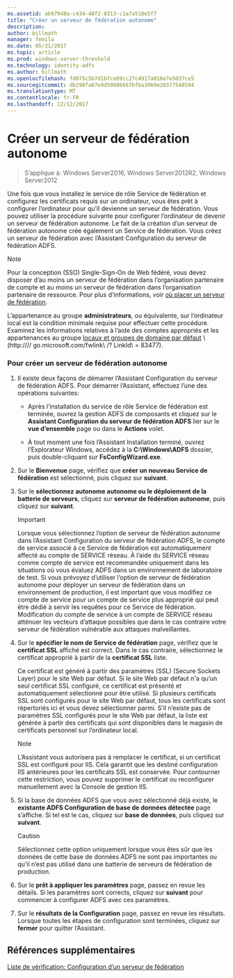 ```yaml
---
ms.assetid: ab97948a-c434-48f2-8313-c1a7a518e5f7
title: "Créer un serveur de fédération autonome"
description: 
author: billmath
manager: femila
ms.date: 05/31/2017
ms.topic: article
ms.prod: windows-server-threshold
ms.technology: identity-adfs
ms.author: billmath
ms.openlocfilehash: fd075c5b7d1bfce89cc27c4917a016e7e5037ce5
ms.sourcegitcommit: db290fa07e9d50686667bfba3969e20377548504
ms.translationtype: MT
ms.contentlocale: fr-FR
ms.lasthandoff: 12/12/2017
---
```

# <a name="create-a-stand-alone-federation-server"></a>Créer un serveur de fédération autonome

>S’applique à: Windows Server2016, Windows Server2012R2, Windows Server2012

Une fois que vous installez le service de rôle Service de fédération et configurez les certificats requis sur un ordinateur, vous êtes prêt à configurer l’ordinateur pour qu’il devienne un serveur de fédération. Vous pouvez utiliser la procédure suivante pour configurer l’ordinateur de devenir un serveur de fédération autonome. Le fait de la création d’un serveur de fédération autonome crée également un Service de fédération. Vous créez un serveur de fédération avec l’Assistant Configuration du serveur de fédération ADFS.  
  
> [!NOTE]  
> Pour la conception \(SSO\) Single\-Sign\-On de Web fédéré, vous devez disposer d’au moins un serveur de fédération dans l’organisation partenaire de compte et au moins un serveur de fédération dans l’organisation partenaire de ressource. Pour plus d’informations, voir [où placer un serveur de fédération](https://technet.microsoft.com/library/dd807127.aspx).  
  
L’appartenance au groupe **administrateurs**, ou équivalente, sur l’ordinateur local est la condition minimale requise pour effectuer cette procédure.  Examinez les informations relatives à l’aide des comptes appropriés et les appartenances au groupe [locaux et groupes de domaine par défaut](https://go.microsoft.com/fwlink/?LinkId=83477) \ (http:///\/ go.microsoft.com\/fwlink\ /? LinkId\ = 83477\).   
  
### <a name="to-create-a-stand-alone-federation-server"></a>Pour créer un serveur de fédération autonome  
  
1.  Il existe deux façons de démarrer l’Assistant Configuration du serveur de fédération ADFS. Pour démarrer l’Assistant, effectuez l’une des opérations suivantes:  
  
    -   Après l’installation du service de rôle Service de fédération est terminée, ouvrez la gestion ADFS de composants et cliquez sur le **Assistant Configuration du serveur de fédération ADFS** lier sur le **vue d’ensemble** page ou dans le **Actions** volet.  
  
    -   À tout moment une fois l’Assistant Installation terminé, ouvrez l’Explorateur Windows, accédez à la **C:\\Windows\\ADFS** dossier, puis double-cliquant sur **FsConfigWizard.exe**.  
  
2.  Sur le **Bienvenue** page, vérifiez que **créer un nouveau Service de fédération** est sélectionné, puis cliquez sur **suivant**.  
  
3.  Sur le **sélectionnez autonome autonome ou le déploiement de la batterie de serveurs**, cliquez sur **serveur de fédération autonome**, puis cliquez sur **suivant**.  
  
    > [!IMPORTANT]  
    > Lorsque vous sélectionnez l’option de serveur de fédération autonome dans l’Assistant Configuration du serveur de fédération ADFS, le compte de service associé à ce Service de fédération est automatiquement affecté au compte de SERVICE réseau. À l’aide du SERVICE réseau comme compte de service est recommandée uniquement dans les situations où vous évaluez ADFS dans un environnement de laboratoire de test. Si vous prévoyez d’utiliser l’option de serveur de fédération autonome pour déployer un serveur de fédération dans un environnement de production, il est important que vous modifiez ce compte de service pour un compte de service plus approprié qui peut être dédié à servir les requêtes pour ce Service de fédération. Modification du compte de service à un compte de SERVICE réseau atténuer les vecteurs d’attaque possibles que dans le cas contraire votre serveur de fédération vulnérable aux attaques malveillantes.  
  
4.  Sur le **spécifier le nom de Service de fédération** page, vérifiez que le **certificat SSL** affiché est correct. Dans le cas contraire, sélectionnez le certificat approprié à partir de la **certificat SSL** liste.  
  
    Ce certificat est généré à partir des paramètres \(SSL\) (Secure Sockets Layer) pour le site Web par défaut. Si le site Web par défaut n'a qu’un seul certificat SSL configuré, ce certificat est présenté et automatiquement sélectionné pour être utilisé. Si plusieurs certificats SSL sont configurés pour le site Web par défaut, tous les certificats sont répertoriés ici et vous devez sélectionner parmi. S’il n’existe pas de paramètres SSL configurés pour le site Web par défaut, la liste est générée à partir des certificats qui sont disponibles dans le magasin de certificats personnel sur l’ordinateur local.  
  
    > [!NOTE]  
    > L’Assistant vous autorisera pas à remplacer le certificat, si un certificat SSL est configuré pour IIS. Cela garantit que les destiné configuration IIS antérieures pour les certificats SSL est conservée. Pour contourner cette restriction, vous pouvez supprimer le certificat ou reconfigurer manuellement avec la Console de gestion IIS.  
  
5.  Si la base de données ADFS que vous avez sélectionné déjà existe, le **existante ADFS Configuration de base de données détectée** page s’affiche. Si tel est le cas, cliquez sur **base de données**, puis cliquez sur **suivant**.  
  
    > [!CAUTION]  
    > Sélectionnez cette option uniquement lorsque vous êtes sûr que les données de cette base de données ADFS ne sont pas importantes ou qu’il n’est pas utilisé dans une batterie de serveurs de fédération de production.  
  
6.  Sur le **prêt à appliquer les paramètres** page, passez en revue les détails. Si les paramètres sont corrects, cliquez sur **suivant** pour commencer à configurer ADFS avec ces paramètres.  
  
7.  Sur le **résultats de la Configuration** page, passez en revue les résultats. Lorsque toutes les étapes de configuration sont terminées, cliquez sur **fermer** pour quitter l’Assistant.  
  
## <a name="additional-references"></a>Références supplémentaires  
[Liste de vérification: Configuration d’un serveur de fédération](Checklist--Setting-Up-a-Federation-Server.md)  
  

